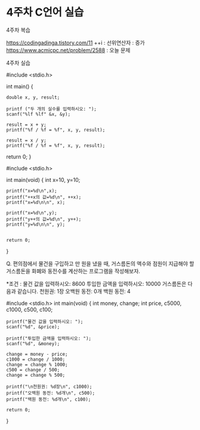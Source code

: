 # 4주차 C언어 실습
4주차 복습

https://codingadinga.tistory.com/11
++i : 선위연산자 : 증가
https://www.acmicpc.net/problem/2588 : 오늘 문제

4주차 실습

#include <stdio.h>

int main() {
    
    double x, y, result;

    printf ("두 개의 실수를 입력하시오: ");
    scanf("%lf %lf" &x, &y);

    result = x + y;
    printf("%f / %f = %f", x, y, result);

    result = x / y;
    printf("%f / %f = %f", x, y, result);

return 0;
}

#include <stdio.h>

int main(void)
{
    int x=10, y=10;

    printf("x=%d\n",x);
    printf("++x의 값=%d\n", ++x);
    printf("x=%d\n\n", x);

    printf("x=%d\n",y);
    printf("y++의 값=%d\n", y++);
    printf("y=%d\n\n", y);


    return 0;
}

Q. 편의점에서 물건을 구입하고 만 원을 냈을 때, 거스름돈의 액수와 점원이
지급해야 할 거스름돈을 화폐와 동전수를 계산하는 프로그램을 작성해보자.

*조건 : 물건 값을 입력하시오: 8600
투입한 금액을 입력하시오: 10000
거스름돈은 다음과 같습니다.
천원권: 1장
오백원 동전: 0개
백원 동전: 4


#include <stdio.h>
int main(void)
{
    int money, change;
    int price, c5000, c1000, c500, c100;

    printf("물건 값을 입력하시오: ");
    scanf("%d", &price); 

    printf("투입한 금액을 입력하시오: ");
    scanf("%d", &money); 

    change = money - price; 
    c1000 = change / 1000;
    change = change % 1000; 
    c500 = change / 500;  
    change = change % 500; 

    printf("\n천원권: %d장\n", c1000);
    printf("오백원 동전: %d개\n", c500);
    printf("백원 동전: %d개\n", c100);

    return 0;
}

